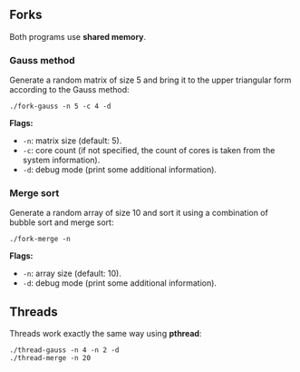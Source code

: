 ## Forks
Both programs use **shared memory**.
### Gauss method
Generate a random matrix of size 5 and bring it to the upper triangular form according to the Gauss method:
```
./fork-gauss -n 5 -c 4 -d
```
**Flags:**
- `-n`: matrix size (default: 5).
- `-c`: core count (if not specified, the count of cores is taken from the system information).
- `-d`: debug mode (print some additional information).
### Merge sort
Generate a random array of size 10 and sort it using a combination of bubble sort and merge sort:
```
./fork-merge -n
```
**Flags:**
- `-n`: array size (default: 10).
- `-d`: debug mode (print some additional information).

## Threads
Threads work exactly the same way using **pthread**:
```
./thread-gauss -n 4 -n 2 -d
./thread-merge -n 20
```
